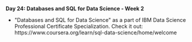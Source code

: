 <p><b>Day 24: Databases and SQL for Data Science - Week 2 </b></p>
<ul>
<li>
"Databases and SQL for Data Science" as a part of IBM Data Science Professional Certificate Specialization. Check it out: https://www.coursera.org/learn/sql-data-science/home/welcome
</li>
</ul>

